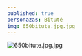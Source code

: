 ```yaml
---
published: true
personazas: Bitutė
img: 650bitute.jpg.jpg
---
```

![650bitute.jpg.jpg]({{site.baseurl}}/img/personazai/650bitute.jpg.jpg)
